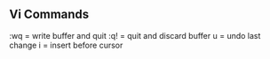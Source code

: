 Vi Commands
--------------------
:wq = write buffer and quit
:q! = quit and discard buffer
u = undo last change
i = insert before cursor